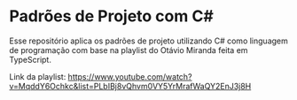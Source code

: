 # Padrões de Projeto com C#

Esse repositório aplica os padrões de projeto utilizando C# como linguagem de programação com base na playlist do Otávio Miranda feita em TypeScript.

Link da playlist: https://www.youtube.com/watch?v=MqddY6Ochkc&list=PLbIBj8vQhvm0VY5YrMrafWaQY2EnJ3j8H